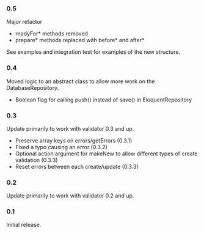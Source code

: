 ### 0.5

Major refactor

- readyFor* methods removed
- prepare* methods replaced with before* and after*

See examples and integration test for examples of the new structure.

### 0.4

Moved logic to an abstract class to allow more work on the DatabaseRepository.

- Boolean flag for calling push() instead of save() in EloquentRepository

### 0.3
Update primarily to work with validator 0.3 and up.

- Preserve array keys on errors/getErrors (0.3.1)
- Fixed a typo causing an error (0.3.2)
- Optional action argument for makeNew to allow different types of create validation (0.3.3)
- Reset errors between each create/update (0.3.3)

### 0.2

Update primarily to work with validator 0.2 and up.

### 0.1

Initial release.